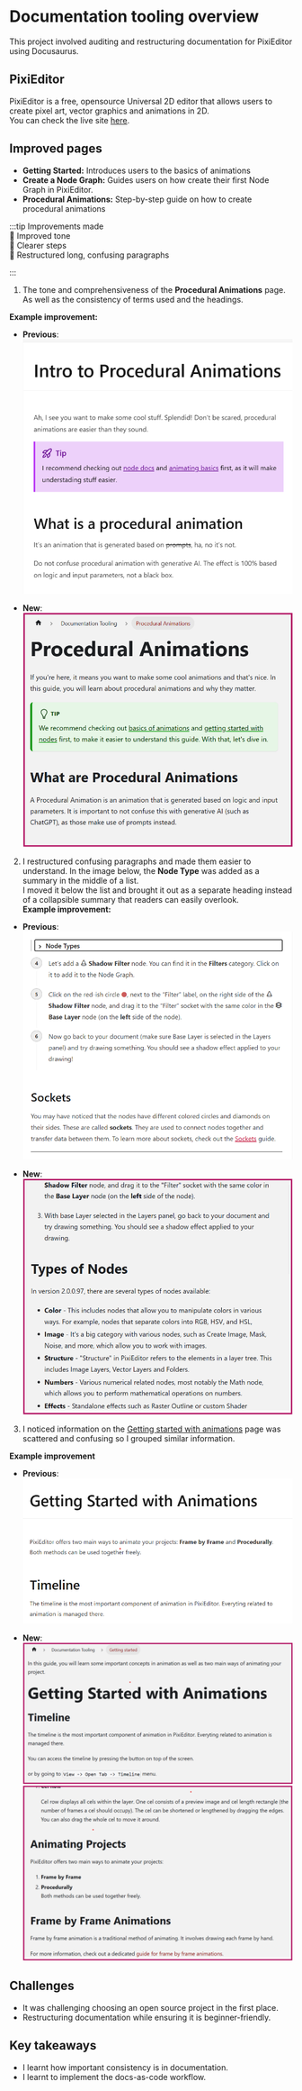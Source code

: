 
# Documentation tooling overview 
This project involved auditing and restructuring documentation for PixiEditor using Docusaurus.

## PixiEditor
PixiEditor is a free, opensource Universal 2D editor that allows users to create pixel art, vector graphics and animations in 2D.  
You can check the live site [here](https://pixieditor.net).

## Improved pages
- **Getting Started:** Introduces users to the basics of animations
- **Create a Node Graph:** Guides users on how create their first Node Graph in PixiEditor.
- **Procedural Animations:** Step-by-step guide on how to create procedural animations


:::tip  Improvements made  
📝 Improved tone  
📝 Clearer steps  
📝 Restructured long, confusing paragraphs

:::

1. The tone and comprehensiveness of the **Procedural Animations** page. As well as the consistency of terms used and the headings.  
 
**Example improvement:** 
- **Previous**:
![A screenshot of the "Intro to Procedural Animations" page from PixiEditor](./img/procedural-animations-actual.png)

- **New**: 
![A screenshot of the edited "Intro to Procedural Animations" page](./img/procedural-animations-edited.png)  


2. I restructured confusing paragraphs and made them easier to understand. In the image below, the **Node Type** was added as a summary in the middle of a list.   
I moved it below the list and brought it out as a separate heading instead of a collapsible summary that readers can easily overlook.  
**Example improvement:** 
- **Previous**: 
![A screenshot of the "How to Create a Node Graph" page from PixiEditor](./img/nodes-actual.png)

- **New**:  
![A screenshot of the edited "How to Create a Node Graph" page](./img/nodes-edited.png)  


3. I noticed information on the [Getting started with animations](docs/documentation-tooling/getting-started.md) page was scattered and confusing so I grouped similar information.  

**Example improvement**  

- **Previous**:  
![A screenshot of the "Getting Started with Animations" page from PixiEditor](./img/start-animations-actual.png)

- **New**:  
![A screenshot of the edited "Getting Started with Animations" page](./img/start-animations-edited1.png)  
![A screenshot of the second edited "Getting Started with Animations" page](./img/start-animations-edited2.png)  




## Challenges
- It was challenging choosing an open source project in the first place. 
- Restructuring documentation while ensuring it is beginner-friendly. 


## Key takeaways
- I learnt how important consistency is in documentation. 
- I learnt to implement the docs-as-code workflow.

